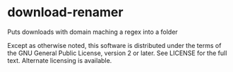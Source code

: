 # download-renamer

Puts downloads with domain maching a regex into a folder

Except as otherwise noted, this software is distributed under the terms of the GNU General Public License, version 2 or later. See LICENSE for the full text. Alternate licensing is available.

